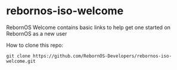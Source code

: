 # rebornos-iso-welcome
RebornOS Welcome contains basic links to help get one started on RebornOS as a new user

How to clone this repo:

```
git clone https://github.com/RebornOS-Developers/rebornos-iso-welcome.git
```

